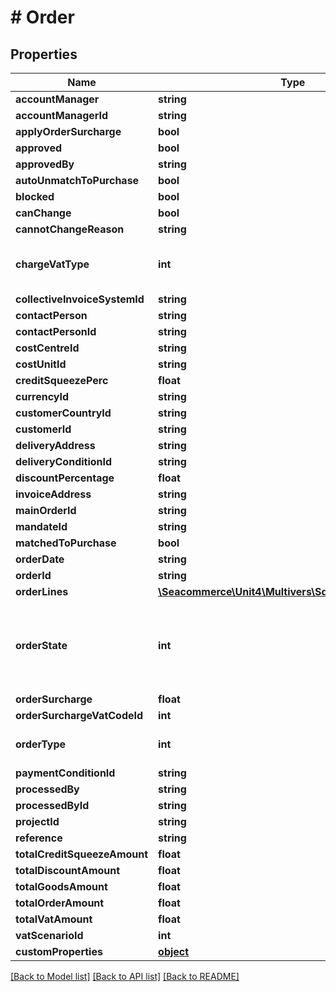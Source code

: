 # # Order

## Properties

Name | Type | Description | Notes
------------ | ------------- | ------------- | -------------
**accountManager** | **string** |  | [optional] 
**accountManagerId** | **string** |  | [optional] 
**applyOrderSurcharge** | **bool** |  | [optional] 
**approved** | **bool** |  | [optional] 
**approvedBy** | **string** |  | [optional] 
**autoUnmatchToPurchase** | **bool** |  | [optional] 
**blocked** | **bool** |  | [optional] 
**canChange** | **bool** |  | [optional] 
**cannotChangeReason** | **string** |  | [optional] 
**chargeVatType** | **int** | 0 &#x3D; Exclusive 1 &#x3D; Inclusive 2 &#x3D; Subcontractor 3 &#x3D; NoVat | [optional] 
**collectiveInvoiceSystemId** | **string** |  | [optional] 
**contactPerson** | **string** |  | [optional] 
**contactPersonId** | **string** |  | [optional] 
**costCentreId** | **string** |  | [optional] 
**costUnitId** | **string** |  | [optional] 
**creditSqueezePerc** | **float** |  | [optional] 
**currencyId** | **string** |  | [optional] 
**customerCountryId** | **string** |  | [optional] 
**customerId** | **string** |  | 
**deliveryAddress** | **string** |  | [optional] 
**deliveryConditionId** | **string** |  | [optional] 
**discountPercentage** | **float** |  | [optional] 
**invoiceAddress** | **string** |  | [optional] 
**mainOrderId** | **string** |  | [optional] 
**mandateId** | **string** |  | [optional] 
**matchedToPurchase** | **bool** |  | [optional] 
**orderDate** | **string** |  | 
**orderId** | **string** |  | [optional] 
**orderLines** | [**\Seacommerce\Unit4\Multivers\Sdk\Model\OrderLine[]**](OrderLine.md) |  | [optional] 
**orderState** | **int** | 0 &#x3D; Unknown 1 &#x3D; Initial 2 &#x3D; Approved 3 &#x3D; ReadyForPacking 4 &#x3D; ReadyForShipment 5 &#x3D; Shipped | [optional] 
**orderSurcharge** | **float** |  | [optional] 
**orderSurchargeVatCodeId** | **int** |  | [optional] 
**orderType** | **int** | 0 &#x3D; InvoiceOrder 1 &#x3D; RegularOrder 2 &#x3D; ServiceOrder | [optional] 
**paymentConditionId** | **string** |  | 
**processedBy** | **string** |  | [optional] 
**processedById** | **string** |  | [optional] 
**projectId** | **string** |  | [optional] 
**reference** | **string** |  | [optional] 
**totalCreditSqueezeAmount** | **float** |  | [optional] 
**totalDiscountAmount** | **float** |  | [optional] 
**totalGoodsAmount** | **float** |  | [optional] 
**totalOrderAmount** | **float** |  | [optional] 
**totalVatAmount** | **float** |  | [optional] 
**vatScenarioId** | **int** |  | [optional] 
**customProperties** | [**object**](.md) |  | [optional] 

[[Back to Model list]](../../README.md#documentation-for-models) [[Back to API list]](../../README.md#documentation-for-api-endpoints) [[Back to README]](../../README.md)


